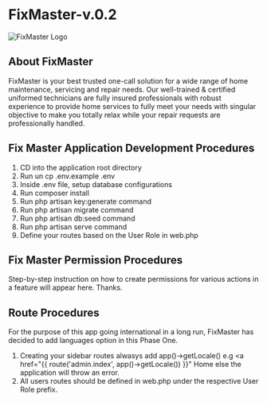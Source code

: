# FixMaster-v.0.2
![FixMaster Logo](http://temp.homefix.ng/)

## About FixMaster

FixMaster is your best trusted one-call solution for a wide range of home maintenance, servicing and repair needs. Our well-trained & certified uniformed technicians are fully insured professionals with robust experience to provide home services to fully meet your needs with singular objective to make you totally relax while your repair requests are professionally handled.


## Fix Master Application Development Procedures

1. CD into the application root directory
2. Run un cp .env.example .env
3. Inside .env file, setup database configurations
4. Run composer install
5. Run php artisan key:generate command
6. Run php artisan migrate command
7. Run php artisan db:seed command
8. Run php artisan serve command
9. Define your routes based on the User Role in web.php

## Fix Master Permission Procedures
Step-by-step instruction on how to create permissions for various actions in a feature will appear here. Thanks.

## Route Procedures
For the purpose of this app going international in a long run, FixMaster has decided to add languages option in this Phase One.

1. Creating your sidebar routes alwasys add app()->getLocale() e.g <a href="{{ route('admin.index', app()->getLocale()) }}" <span>Home</span></a> else the application will throw an error.
2. All users routes should be defined in web.php under the respective User Role prefix.
